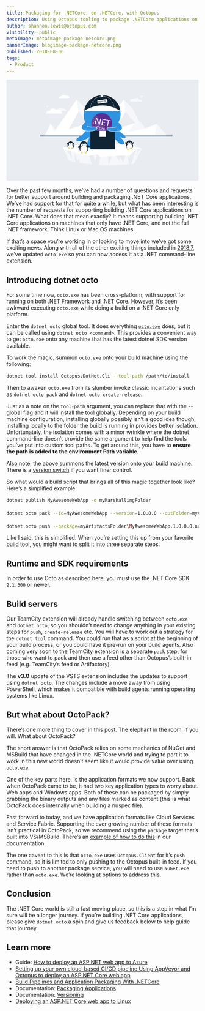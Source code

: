 ```yaml
---
title: Packaging for .NETCore, on .NETCore, with Octopus
description: Using Octopus tooling to package .NETCore applications on .NETCore
author: shannon.lewis@octopus.com
visibility: public
metaImage: metaimage-package-netcore.png
bannerImage: blogimage-package-netcore.png
published: 2018-08-06
tags:
 - Product
---
```


![Octopus Packaging .NET Core banner](blogimage-package-netcore.png)

Over the past few months, we’ve had a number of questions and requests for better support around building and packaging .NET Core applications. We’ve had support for that for quite a while, but what has been interesting is the number of requests for supporting building .NET Core applications on .NET Core. What does that mean exactly? It means supporting building .NET Core applications on machines that only have .NET Core, and not the full .NET framework.  Think Linux or Mac OS machines.

If that’s a space you’re working in or looking to move into we’ve got some exciting news. Along with all of the other exciting things included in [2018.7](https://octopus.com/blog/octopus-release-2018.7), we’ve updated `octo.exe` so you can now access it as a .NET command-line extension.

## Introducing dotnet octo

For some time now, `octo.exe` has been cross-platform, with support for running on both .NET Framework and .NET Core. However, it’s been awkward executing `octo.exe` while doing a build on a .NET Core only platform.

Enter the `dotnet octo` global tool. It does everything [`octo.exe`](https://octopus.com/docs/api-and-integration/octo.exe-command-line) does, but it can be called using `dotnet octo <command>`. This provides a convenient way to get `octo.exe` onto any machine that has the latest dotnet SDK version available.

To work the magic, summon `octo.exe` onto your build machine using the following:
```bash
dotnet tool install Octopus.DotNet.Cli --tool-path /path/to/install
```

Then to awaken `octo.exe` from its slumber invoke classic incantations such as `dotnet octo pack` and `dotnet octo create-release`.

Just as a note on the `tool-path` argument, you can replace that with the --global flag and it will install the tool globally. Depending on your build machine configuration, installing globally possibly isn’t a good idea though, installing locally to the folder the build is running in provides better isolation. Unfortunately, the isolation comes with a minor wrinkle where the dotnet command-line doesn’t provide the same argument to help find the tools you’ve put into custom tool paths. To get around this, you have to **ensure the path is added to the environment Path variable**.

Also note, the above summons the latest version onto your build machine. There is a [version switch](https://docs.microsoft.com/en-us/dotnet/core/tools/dotnet-tool-install) if you want finer control.

So what would a build script that brings all of this magic together look like? Here’s a simplified example:

```bash
dotnet publish MyAwesomeWebApp -o myMarshallingFolder

dotnet octo pack --id=MyAwesomeWebApp --version=1.0.0.0 --outFolder=myArtifactsFolder --basePath=myMarshallingFolder

dotnet octo push --package=myArtifactsFolder\MyAwesomeWebApp.1.0.0.0.nupkg --server=https://my.octopus.url --apiKey API-XXXXXXXXXXXXXXXX
```

Like I said, this is simplified. When you’re setting this up from your favorite build tool, you might want to split it into three separate steps.

## Runtime and SDK requirements

In order to use Octo as described here, you must use the .NET Core SDK `2.1.300` or newer.

## Build servers

Our TeamCity extension will already handle switching between `octo.exe` and `dotnet octo`, so you shouldn’t need to change anything in your existing steps for `push`, `create-release` etc. You will have to work out a strategy for the `dotnet tool` command. You could run that as a script at the beginning of your build process, or you could have it pre-run on your build agents. Also coming very soon to the TeamCity extension is a separate `pack` step, for those who want to pack and then use a feed other than Octopus’s built-in feed (e.g. TeamCity’s feed or Artifactory).

The **v3.0** update of the VSTS extension includes the updates to support using `dotnet octo`. The changes include a move away from using PowerShell, which makes it compatible with build agents running operating systems like Linux.

## But what about OctoPack?

There’s one more thing to cover in this post. The elephant in the room, if you will. What about OctoPack?

The short answer is that OctoPack relies on some mechanics of NuGet and MSBuild that have changed in the .NETCore world and trying to port it to work in this new world doesn’t seem like it would provide value over using `octo.exe`.

One of the key parts here, is the application formats we now support. Back when OctoPack came to be, it had two key application types to worry about. Web apps and Windows apps. Both of these can be packaged by simply grabbing the binary outputs and any files marked as content (this is what OctoPack does internally when building a nuspec file).

Fast forward to today, and we have application formats like Cloud Services and Service Fabric. Supporting the ever growing number of these formats isn’t practical in OctoPack, so we recommend using the `package` target that’s built into VS/MSBuild. There’s an [example of how to do this](https://octopus.com/docs/deployment-examples/deploying-asp.net-core-web-applications) in our documentation.

The one caveat to this is that `octo.exe` uses `Octopus.Client` for it’s `push` command, so it is limited to only pushing to the Octopus built-in feed. If you need to push to another package service, you will need to use `NuGet.exe` rather than `octo.exe`. We’re looking at options to address this.

## Conclusion

The .NET Core world is still a fast moving place, so this is a step in what I’m sure will be a longer journey. If you’re building .NET Core applications, please give `dotnet octo` a spin and give us feedback below to help guide that journey.

## Learn more

* Guide: [How to deploy an ASP.NET web app to Azure](https://hubs.ly/H0gBSdJ0)
* [Setting up your own cloud-based CI/CD pipeline Using AppVeyor and Octopus to deploy an ASP.NET Core web app](https://hubs.ly/H0gBSdL0)
* [Build Pipelines and Application Packaging With .NETCore](https://hubs.ly/H0gBQDD0)
* Documentation: [Packaging Applications](https://hubs.ly/H0gBQDH0)
* Documentation: [Versioning](https://hubs.ly/H0gBSdQ0)
* [Deploying an ASP.NET Core web app to Linux](https://hubs.ly/H0gBSdV0)
